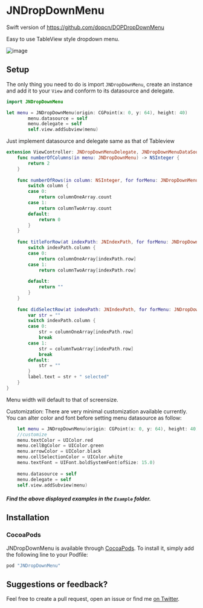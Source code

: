# JNDropDownMenu
Swift version of https://github.com/dopcn/DOPDropDownMenu

Easy to use TableView style dropdown menu.

![image](https://github.com/javalnanda/JNDropDownMenu/blob/master/Example/JNDropDownSample/demo.gif)

## Setup
The only thing you need to do is import `JNDropDownMenu`, create an instance and add it to your `View` and conform to its datasource and delegate.
```swift
import JNDropDownMenu
```
```swift
let menu = JNDropDownMenu(origin: CGPoint(x: 0, y: 64), height: 40)
        menu.datasource = self
        menu.delegate = self
        self.view.addSubview(menu)
```

Just implement datasource and delegate same as that of Tableview

```swift
extension ViewController: JNDropDownMenuDelegate, JNDropDownMenuDataSource {
    func numberOfColumns(in menu: JNDropDownMenu) -> NSInteger {
        return 2
    }
    
    func numberOfRows(in column: NSInteger, for forMenu: JNDropDownMenu) -> Int {
        switch column {
        case 0:
            return columnOneArray.count
        case 1:
            return columnTwoArray.count
        default:
            return 0
        }
    }
    
    func titleForRow(at indexPath: JNIndexPath, for forMenu: JNDropDownMenu) -> String {
        switch indexPath.column {
        case 0:
            return columnOneArray[indexPath.row]
        case 1:
            return columnTwoArray[indexPath.row]
            
        default:
            return ""
        }
    }
    
    func didSelectRow(at indexPath: JNIndexPath, for forMenu: JNDropDownMenu) {
        var str = ""
        switch indexPath.column {
        case 0:
            str = columnOneArray[indexPath.row]
            break
        case 1:
            str = columnTwoArray[indexPath.row]
            break
        default:
            str = ""
        }
        label.text = str + " selected"
    }
}
```

Menu width will default to that of screensize.

Customization:
There are very minimal customization available currently. You can alter color and font before setting menu datasource as follow:

```swift
    let menu = JNDropDownMenu(origin: CGPoint(x: 0, y: 64), height: 40)
    //customize
    menu.textColor = UIColor.red
    menu.cellBgColor = UIColor.green
    menu.arrowColor = UIColor.black
    menu.cellSelectionColor = UIColor.white
    menu.textFont = UIFont.boldSystemFont(ofSize: 15.0)
    
    menu.datasource = self
    menu.delegate = self
    self.view.addSubview(menu)
```

##### Find the above displayed examples in the `Example` folder.

## Installation

### CocoaPods

JNDropDownMenu is available through [CocoaPods](http://cocoapods.org). To install
it, simply add the following line to your Podfile:

```ruby
pod "JNDropDownMenu"
```

## Suggestions or feedback?

Feel free to create a pull request, open an issue or find me [on Twitter](https://twitter.com/javalnanda).
